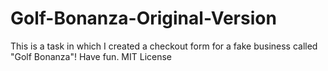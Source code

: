 # Golf-Bonanza-Original-Version
This is a task in which I created a checkout form for a fake business called "Golf Bonanza"! Have fun. MIT License
